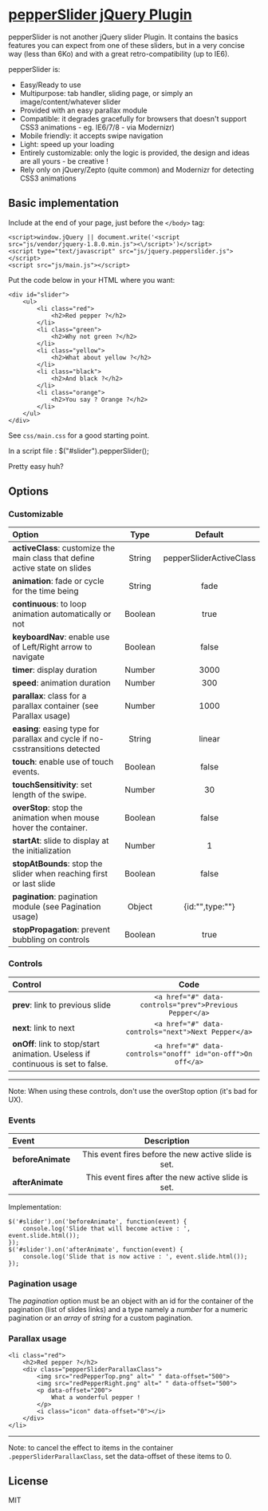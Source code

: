 # [pepperSlider jQuery Plugin](https://github.com/DamienSeguin/pepperSlider)

pepperSlider is not another jQuery slider Plugin.
It contains the basics features you can expect from one of these sliders, but in a very concise way (less than 6Ko) and with a great retro-compatibility (up to IE6).

pepperSlider is:
* Easy/Ready to use
* Multipurpose: tab handler, sliding page, or simply an image/content/whatever slider
* Provided with an easy parallax module
* Compatible: it degrades gracefully for browsers that doesn't support CSS3 animations - eg. IE6/7/8 - via Modernizr)
* Mobile friendly: it accepts swipe navigation
* Light: speed up your loading
* Entirely customizable: only the logic is provided, the design and ideas are all yours - be creative !
* Rely only on jQuery/Zepto (quite common) and Modernizr for detecting CSS3 animations


## Basic implementation
Include at the end of your page, just before the `</body>` tag:

	<script>window.jQuery || document.write('<script src="js/vendor/jquery-1.8.0.min.js"><\/script>')</script>
	<script type="text/javascript" src="js/jquery.pepperslider.js"></script>
	<script src="js/main.js"></script>

Put the code below in your HTML where you want:

	<div id="slider">
		<ul>
			<li class="red">
				<h2>Red pepper ?</h2>
			</li>
			<li class="green">
				<h2>Why not green ?</h2>
			</li>
			<li class="yellow">
				<h2>What about yellow ?</h2>
			</li>
			<li class="black">
				<h2>And black ?</h2>
			</li>
			<li class="orange">
				<h2>You say ? Orange ?</h2>
			</li>
		</ul>
	</div>

See `css/main.css` for a good starting point.

In a script file :
	$("#slider").pepperSlider();

Pretty easy huh?

## Options

### Customizable

|Option|Type|Default
|:---------|:---------:|:----------:|
|**activeClass**: customize the main class that define active state on slides|String|pepperSliderActiveClass|
|**animation**: fade or cycle for the time being|String|fade|
|**continuous**: to loop animation automatically or not|Boolean|true|
|**keyboardNav**: enable use of Left/Right arrow to navigate|Boolean|false|
|**timer**: display duration|Number|3000|
|**speed**: animation duration|Number|300|
|**parallax**: class for a parallax container (see Parallax usage)|Number|1000|
|**easing**: easing type for parallax and cycle if no-csstransitions detected|String|linear|
|**touch**: enable use of touch events.|Boolean|false|
|**touchSensitivity**: set length of the swipe.|Number|30|
|**overStop**: stop the animation when mouse hover the container.|Boolean|false|
|**startAt**: slide to display at the initialization|Number|1|
|**stopAtBounds**: stop the slider when reaching first or last slide|Boolean|false|
|**pagination**: pagination module (see Pagination usage)|Object|{id:"",type:""}|
|**stopPropagation**: prevent bubbling on controls|Boolean|true|

### Controls

|Control|Code
|:---------|:---------:|
|**prev**: link to previous slide |`<a href="#" data-controls="prev">Previous Pepper</a>`|
|**next**: link to next |`<a href="#" data-controls="next">Next Pepper</a>`|
|**onOff**: link to stop/start animation. Useless if continuous is set to false. |`<a href="#" data-controls="onoff" id="on-off">On off</a>`|

---
Note: When using these controls, don't use the overStop option (it's bad for UX).

### Events

|Event|Description
|:---------|:---------:|
|**beforeAnimate**|This event fires before the new active slide is set.|
|**afterAnimate**|This event fires after the new active slide is set.|

Implementation:

	$('#slider').on('beforeAnimate', function(event) {
		console.log('Slide that will become active : ', event.slide.html());
	});
	$('#slider').on('afterAnimate', function(event) {
		console.log('Slide that is now active : ', event.slide.html());
	});


### Pagination usage
The *pagination* option must be an object with an id for the container of the pagination (list of slides links) and a type namely a *number* for a numeric pagination or an *array* of *string* for a custom pagination.

### Parallax usage


	<li class="red">
		<h2>Red pepper ?</h2>
		<div class="pepperSliderParallaxClass">
			<img src="redPepperTop.png" alt=" " data-offset="500">
			<img src="redPepperRight.png" alt=" " data-offset="500">
			<p data-offset="200">
				What a wonderful pepper !
			</p>
			<i class="icon" data-offset="0"></i>
		</div>
	</li>

---
Note: to cancel the effect to items in the container `.pepperSliderParallaxClass`, set the data-offset of these items to 0.


## License
MIT
